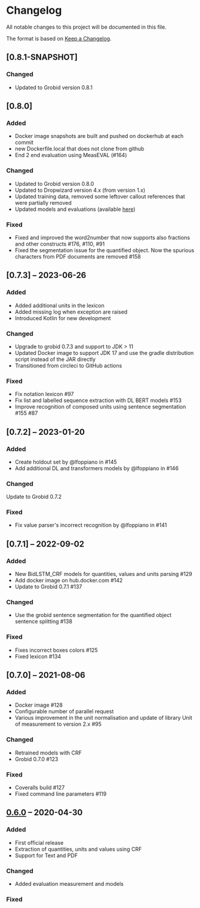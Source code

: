 # Changelog

All notable changes to this project will be documented in this file.

The format is based on [Keep a Changelog](https://keepachangelog.com/en/1.0.0/).

## [0.8.1-SNAPSHOT]

### Changed

+ Updated to Grobid version 0.8.1


## [0.8.0]

### Added

+ Docker image snapshots are built and pushed on dockerhub at each commit
+ new Dockerfile.local that does not clone from github
+ End 2 end evaluation using MeasEVAL (#164)

### Changed

+ Updated to Grobid version 0.8.0
+ Updated to Dropwizard version 4.x (from version 1.x)
+ Updated training data, removed some leftover callout references that were partially removed
+ Updated models and evaluations (available [here](https://grobid-quantities.readthedocs.io/en/latest/evaluation-scores/))

### Fixed 
+ Fixed and improved the word2number that now supports also fractions and other constructs #176, #110, #91
+ Fixed the segmentation issue for the quantified object. Now the spurious characters from PDF documents are removed #158 



## [0.7.3] – 2023-06-26

### Added

+ Added additional units in the lexicon
+ Added missing log when exception are raised
+ Introduced Kotlin for new development

### Changed

+ Upgrade to grobid 0.7.3 and support to JDK > 11
+ Updated Docker image to support JDK 17 and use the gradle distribution script instead of the JAR directly
+ Transitioned from circleci to GitHub actions

### Fixed

+ Fix notation lexicon #97
+ Fix list and labelled sequence extraction with DL BERT models #153
+ Improve recognition of composed units using sentence segmentation #155 #87

## [0.7.2] – 2023-01-20

### Added

+ Create holdout set by @lfoppiano in #145
+ Add additional DL and transformers models by @lfoppiano in #146

### Changed

Update to Grobid 0.7.2

### Fixed

+ Fix value parser's incorrect recognition by @lfoppiano in #141

## [0.7.1] – 2022-09-02

### Added

+ New BidLSTM_CRF models for quantities, values and units parsing #129
+ Add docker image on hub.docker.com #142
+ Update to Grobid 0.7.1 #137

### Changed

+ Use the grobid sentence segmentation for the quantified object sentence splitting #138

### Fixed

+ Fixes incorrect boxes colors #125
+ Fixed lexicon #134

## [0.7.0] – 2021-08-06

### Added

+ Docker image #128
+ Configurable number of parallel request
+ Various improvement in the unit normalisation and update of library Unit of measurement to version 2.x #95

### Changed

+ Retrained models with CRF
+ Grobid 0.7.0 #123

### Fixed

+ Coveralls build #127
+ Fixed command line parameters #119

## [0.6.0] – 2020-04-30

### Added

+ First official release
+ Extraction of quantities, units and values using CRF
+ Support for Text and PDF

### Changed

+ Added evaluation measurement and models

### Fixed

[Unreleased]: https://github.com/kermitt2/grobid/compare/0.6.0...HEAD

[0.6.0]: https://github.com/kermitt2/grobid/compare/0.6.0

<!-- markdownlint-disable-file MD024 MD033 -->
